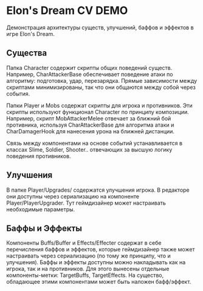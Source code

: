 # Elon's Dream CV DEMO

Демонстрация архитектуры существ, улучшений, баффов и эффектов в игре Elon's Dream.

## Существа 

Папка Character содержит скрипты общих поведений существ. 
Например, CharAttackerBase обеспечивает поведение атаки по алгоритму: подготовка, удар, перезарядка.
Прямые зависимости между скриптами минимизированы, так что они общаются между собой через события.

Папки Player и Mobs содержат скрипты для игрока и противников.
Эти скрипты используют функционал Character по принципу композиции.
Например, скрипт MobAttackerMelee отвечает за ближний бой противника, используя CharAttackerBase для алгоритма атаки и CharDamagerHook для нанесения урона на ближней дистанции.

Связь между компонентами на основе событий устанавливается в классах Slime, Soldier, Shooter.. отвечающих за высшую логику поведения противников.

## Улучшения

В папке Player/Upgrades/ содержатся улучшения игрока.
В редакторе они доступны через сериализацию на компоненте Player/PlayerUpgrader. Тут геймдизайнер может настраивать необходимые параметры.

## Баффы и Эффекты

Компоненты Buffs/Buffer и Effects/Effecter содержат в себе перечисления баффов и эффектов, которые геймдизайнер также может настраивать через сериализацию (по тому же принципу, что и улучшения).
Баффы и эффекты доступны можно накладывать как на игрока, так и на противников.
Для этого вынесены отдельные компоненты-метки: TargetBuffs, TargetEffects. На существо, обладающее этими компонентами может быть наложен бафф/эффект.
